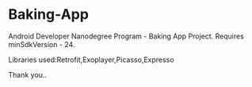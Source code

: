 # Baking-App
Android Developer Nanodegree Program - Baking App Project.
Requires minSdkVersion - 24.

Libraries used:Retrofit,Exoplayer,Picasso,Expresso

Thank you..
 
